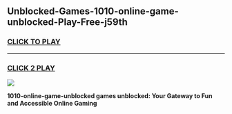 
## Unblocked-Games-1010-online-game-unblocked-Play-Free-j59th
<h3>
<a href="https://premium76.site?title=1010-online-game-unblocked&ref=23A">CLICK TO PLAY</a></h3>
<hr>

<h3>
<a href="https://premium76.site?title=1010-online-game-unblocked&ref=23A">CLICK 2 PLAY</a>
  
</h3>

<a href="https://premium76.site?title=1010-online-game-unblocked&ref=23A"><img src="https://clearcache.store/games.png"></a>


**1010-online-game-unblocked games unblocked: Your Gateway to Fun and Accessible Online Gaming**

